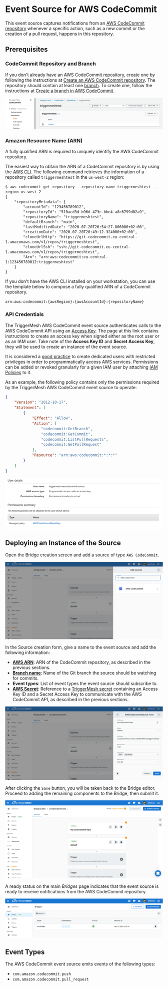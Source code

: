# Event Source for AWS CodeCommit

This event source captures notifications from an [AWS CodeCommit repository][cc-docs] whenever a specific action, such
as a new commit or the creation of a pull request, happens in this repository.

## Prerequisites

### CodeCommit Repository and Branch

If you don't already have an AWS CodeCommit repository, create one by following the instructions at [Create an AWS
CodeCommit repository][cc-create]. The repository should contain at least one [branch][cc-branches]. To create one,
follow the instructions at [Create a branch in AWS CodeCommit][cc-branch-create].

![CodeCommit repository](../images/awscodecommit-source/repo-1.png)

### Amazon Resource Name (ARN)

A fully qualified ARN is required to uniquely identify the AWS CodeCommit repository.

The easiest way to obtain the ARN of a CodeCommit repository is by using the [AWS CLI][aws-cli]. The following command
retrieves the information of a repository called `triggermeshtest` in the `us-west-2` region:

```console
$ aws codecommit get-repository --repository-name triggermeshtest --region us-west-2
{
    "repositoryMetadata": {
        "accountId": "123456789012",
        "repositoryId": "510acd3d-b96d-473c-bbe4-a8c6799d02a9",
        "repositoryName": "triggermeshtest",
        "defaultBranch": "main",
        "lastModifiedDate": "2020-07-20T20:54:27.806000+02:00",
        "creationDate": "2020-07-20T20:49:12.324000+02:00",
        "cloneUrlHttp": "https://git-codecommit.eu-central-1.amazonaws.com/v1/repos/triggermeshtest",
        "cloneUrlSsh": "ssh://git-codecommit.eu-central-1.amazonaws.com/v1/repos/triggermeshtest",
        "Arn": "arn:aws:codecommit:eu-central-1:123456789012:triggermeshtest"
    }
}
```

If you don't have the AWS CLI installed on your workstation, you can use the template below to compose a fully
qualified ARN of a CodeCommit repository.

```
arn:aws:codecommit:{awsRegion}:{awsAccountId}:{repositoryName}
```

### API Credentials

The TriggerMesh AWS CodeCommit event source authenticates calls to the AWS CodeCommit API using an [Access
Key][accesskey]. The page at this link contains instructions to create an access key when signed either as the root user
or as an IAM user. Take note of the **Access Key ID** and **Secret Access Key**, they will be used to create an instance
of the event source.

It is considered a [good practice][iam-bestpractices] to create dedicated users with restricted privileges in order to
programmatically access AWS services. Permissions can be added or revoked granularly for a given IAM user by attaching
[IAM Policies][iam-policies] to it.

As an example, the following policy contains only the permissions required by the TriggerMesh AWS CodeCommit event
source to operate:

```json
{
    "Version": "2012-10-17",
    "Statement": [
        {
            "Effect": "Allow",
            "Action": [
                "codecommit:GetBranch",
                "codecommit:GetCommit",
                "codecommit:ListPullRequests",
                "codecommit:GetPullRequest"
            ],
            "Resource": "arn:aws:codecommit:*:*:*"
        }
    ]
}
```

![Creating an IAM user](../images/awscodecommit-source/iam-user-1.png)

## Deploying an Instance of the Source

Open the Bridge creation screen and add a source of type `AWS CodeCommit`.

![Adding an AWS CodeCommit source](../images/awscodecommit-source/create-bridge-1.png)

In the Source creation form, give a name to the event source and add the following information:

* [**AWS ARN**][arn]: ARN of the CodeCommit repository, as described in the previous sections.
* [**Branch name**][cc-branches]: Name of the Git branch the source should be watching for commits.
* **Event types**: List of event types the event source should subscribe to.
* [**AWS Secret**][accesskey]: Reference to a [TriggerMesh secret][tm-secret] containing an Access Key ID and a Secret
  Access Key to communicate with the AWS CodeCommit API, as described in the previous sections.

![AWS CodeCommit source form](../images/awscodecommit-source/create-bridge-2.png)

After clicking the `Save` button, you will be taken back to the Bridge editor. Proceed to adding the remaining
components to the Bridge, then submit it.

![Bridge overview](../images/awscodecommit-source/create-bridge-3.png)

A ready status on the main _Bridges_ page indicates that the event source is ready to receive notifications from the AWS
CodeCommit repository.

![Bridge status](../images/bridge-status-green.png)

## Event Types

The AWS CodeCommit event source emits events of the following types:

* `com.amazon.codecommit.push`
* `com.amazon.codecommit.pull_request`

[arn]: https://docs.aws.amazon.com/IAM/latest/UserGuide/list_awscodecommit.html#awscodecommit-resources-for-iam-policies
[accesskey]: https://docs.aws.amazon.com/general/latest/gr/aws-sec-cred-types.html#access-keys-and-secret-access-keys
[aws-cli]: https://aws.amazon.com/cli/
[iam-bestpractices]: https://docs.aws.amazon.com/general/latest/gr/aws-access-keys-best-practices.html#iam-user-access-keys
[iam-policies]: https://docs.aws.amazon.com/IAM/latest/UserGuide/access_policies.html

[cc-docs]: https://docs.aws.amazon.com/codecommit/latest/userguide/welcome.html
[cc-create]: https://docs.aws.amazon.com/codecommit/latest/userguide/how-to-create-repository.html
[cc-branches]: https://docs.aws.amazon.com/codecommit/latest/userguide/branches.html
[cc-branch-create]: https://docs.aws.amazon.com/codecommit/latest/userguide/how-to-create-branch.html

[tm-secret]: ../guides/secrets.md

